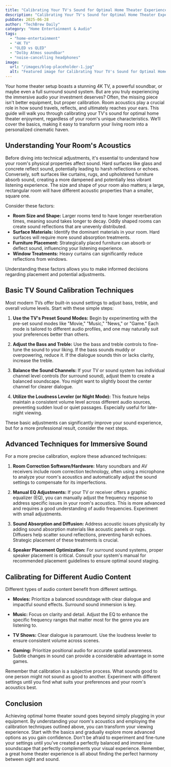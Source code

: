 ```yaml
---
title: "Calibrating Your TV's Sound for Optimal Home Theater Experience with Different Room Acoustics: A Beginner's Guide to Achieving Immersive Audio"
description: "Calibrating Your TV's Sound for Optimal Home Theater Experience with Different Room Acoustics: A Beginner's Guide to Achieving Immersive Audio"
pubDate: 2025-06-28
author: "TechBrew Daily"
category: "Home Entertainment & Audio"
tags:
  - "home-entertainment"
  - "4K TV"
  - "OLED vs QLED"
  - "Dolby Atmos soundbar"
  - "noise-cancelling headphones"
image:
  url: "/images/blog-placeholder-1.jpg"
  alt: "Featured image for Calibrating Your TV's Sound for Optimal Home Theater Experience with Different Room Acoustics: A Beginner's Guide to Achieving Immersive Audio"
---
```


Your home theater setup boasts a stunning 4K TV, a powerful soundbar, or maybe even a full surround sound system.  But are you truly experiencing the immersive audio your investment deserves?  Often, the missing piece isn't better equipment, but proper calibration. Room acoustics play a crucial role in how sound travels, reflects, and ultimately reaches your ears. This guide will walk you through calibrating your TV's sound for optimal home theater enjoyment, regardless of your room's unique characteristics.  We’ll cover the basics, making it easy to transform your living room into a personalized cinematic haven.

## Understanding Your Room's Acoustics

Before diving into technical adjustments, it's essential to understand how your room's physical properties affect sound.  Hard surfaces like glass and concrete reflect sound, potentially leading to harsh reflections or echoes. Conversely, soft surfaces like curtains, rugs, and upholstered furniture absorb sound, creating a more dampened and potentially less vibrant listening experience.  The size and shape of your room also matters; a large, rectangular room will have different acoustic properties than a smaller, square one.

Consider these factors:

* **Room Size and Shape:** Larger rooms tend to have longer reverberation times, meaning sound takes longer to decay.  Oddly shaped rooms can create sound reflections that are unevenly distributed.
* **Surface Materials:**  Identify the dominant materials in your room. Hard surfaces will require more sound absorption treatments.
* **Furniture Placement:**  Strategically placed furniture can absorb or deflect sound, influencing your listening experience.
* **Window Treatments:**  Heavy curtains can significantly reduce reflections from windows.

Understanding these factors allows you to make informed decisions regarding placement and potential adjustments.

##  Basic TV Sound Calibration Techniques

Most modern TVs offer built-in sound settings to adjust bass, treble, and overall volume levels. Start with these simple steps:

1. **Use the TV's Preset Sound Modes:** Begin by experimenting with the pre-set sound modes like "Movie," "Music," "News," or "Game."  Each mode is tailored to different audio profiles, and one may naturally suit your preferences better than others.

2. **Adjust the Bass and Treble:**  Use the bass and treble controls to fine-tune the sound to your liking.  If the bass sounds muddy or overpowering, reduce it. If the dialogue sounds thin or lacks clarity, increase the treble.

3. **Balance the Sound Channels:** If your TV or sound system has individual channel level controls (for surround sound), adjust them to create a balanced soundscape. You might want to slightly boost the center channel for clearer dialogue.

4. **Utilize the Loudness Leveler (or Night Mode):**  This feature helps maintain a consistent volume level across different audio sources, preventing sudden loud or quiet passages.  Especially useful for late-night viewing.

These basic adjustments can significantly improve your sound experience, but for a more professional result, consider the next steps.

## Advanced Techniques for Immersive Sound

For a more precise calibration, explore these advanced techniques:

1. **Room Correction Software/Hardware:** Many soundbars and AV receivers include room correction technology, often using a microphone to analyze your room's acoustics and automatically adjust the sound settings to compensate for its imperfections.

2. **Manual EQ Adjustments:**  If your TV or receiver offers a graphic equalizer (EQ), you can manually adjust the frequency response to address specific issues in your room's acoustics.  This is more advanced and requires a good understanding of audio frequencies.  Experiment with small adjustments.

3. **Sound Absorption and Diffusion:**  Address acoustic issues physically by adding sound absorption materials like acoustic panels or rugs.  Diffusers help scatter sound reflections, preventing harsh echoes.  Strategic placement of these treatments is crucial.

4. **Speaker Placement Optimization:**  For surround sound systems, proper speaker placement is critical.  Consult your system's manual for recommended placement guidelines to ensure optimal sound staging.

## Calibrating for Different Audio Content

Different types of audio content benefit from different settings.

* **Movies:**  Prioritize a balanced soundstage with clear dialogue and impactful sound effects. Surround sound immersion is key.

* **Music:**  Focus on clarity and detail.  Adjust the EQ to enhance the specific frequency ranges that matter most for the genre you are listening to.

* **TV Shows:**  Clear dialogue is paramount.  Use the loudness leveler to ensure consistent volume across scenes.

* **Gaming:**  Prioritize positional audio for accurate spatial awareness.  Subtle changes in sound can provide a considerable advantage in some games.

Remember that calibration is a subjective process. What sounds good to one person might not sound as good to another. Experiment with different settings until you find what suits your preferences and your room's acoustics best.

## Conclusion

Achieving optimal home theater sound goes beyond simply plugging in your equipment. By understanding your room's acoustics and employing the calibration techniques outlined above, you can transform your viewing experience.  Start with the basics and gradually explore more advanced options as you gain confidence.  Don't be afraid to experiment and fine-tune your settings until you've created a perfectly balanced and immersive soundscape that perfectly complements your visual experience. Remember, a great home theater experience is all about finding the perfect harmony between sight and sound.